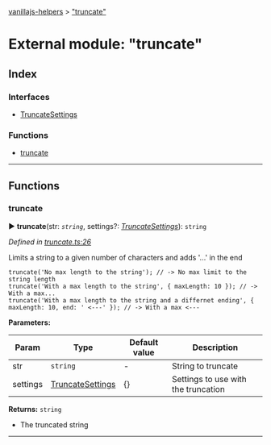 [vanillajs-helpers](../README.md) > ["truncate"](../modules/_truncate_.md)



# External module: "truncate"

## Index

### Interfaces

* [TruncateSettings](../interfaces/_truncate_.truncatesettings.md)


### Functions

* [truncate](_truncate_.md#truncate)



---
## Functions
<a id="truncate"></a>

###  truncate

► **truncate**(str: *`string`*, settings?: *[TruncateSettings](../interfaces/_truncate_.truncatesettings.md)*): `string`



*Defined in [truncate.ts:26](https://github.com/Tokimon/vanillajs-helpers/blob/97e473e/truncate.ts#L26)*



Limits a string to a given number of characters and adds '...' in the end

    truncate('No max length to the string'); // -> No max limit to the string length
    truncate('With a max length to the string', { maxLength: 10 }); // -> With a max...
    truncate('With a max length to the string and a differnet ending', { maxLength: 10, end: ' <---' }); // -> With a max <---


**Parameters:**

| Param | Type | Default value | Description |
| ------ | ------ | ------ | ------ |
| str | `string`  | - |   String to truncate |
| settings | [TruncateSettings](../interfaces/_truncate_.truncatesettings.md)  |  {} |   Settings to use with the truncation |





**Returns:** `string`
- The truncated string






___


